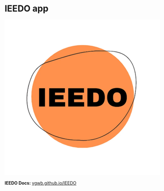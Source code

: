 # IEEDO app

![](docs/_img/IEEDO_icon.webp)

**IEEDO Docs:** [vgwb.github.io/IEEDO](http://vgwb.github.io/IEEDO)
